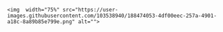 
    <img  width="75%" src="https://user-images.githubusercontent.com/103538940/188474053-4df00eec-257a-4901-a18c-8a89b85e799e.png" alt="">
  
        
       


